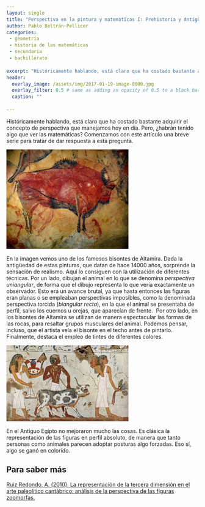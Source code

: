 ```yaml
--- 
layout: single 
title: "Perspectiva en la pintura y matemáticas I: Prehistoria y Antigüedad"
author: Pablo Beltrán-Pellicer 
categories:
 - geometría 
 - historia de las matemáticas 
 - secundaria 
 - bachillerato
 
excerpt: "Históricamente hablando, está claro que ha costado bastante adquirir el concepto de perspectiva que manejamos hoy en día."
header:
  overlay_image: /assets/img/2017-01-19-image-0000.jpg
  overlay_filter: 0.5 # same as adding an opacity of 0.5 to a black background
  caption: ""

--- 
```


Históricamente hablando, está claro que ha costado bastante adquirir el concepto de perspectiva que manejamos hoy en día. Pero, ¿habrán tenido algo que ver las matemáticas? Comenzamos con este artículo una breve serie para tratar de dar respuesta a esta pregunta.  
 

![Bisonte del panel principal de Altamira](/assets/img/2017-01-19-image-0000.jpg)

En la imagen vemos uno de los famosos bisontes de Altamira. Dada la antigüedad de estas pinturas, que datan de hace 14000 años, sorprende la sensación de realismo. Aquí lo consiguen con la utilización de diferentes técnicas. Por un lado, dibujan el animal en lo que se denomina *perspectiva uniangular*, de forma que el dibujo representa lo que vería exactamente un observador. Esto era un avance brutal, ya que hasta entonces las figuras eran planas o se empleaban perspectivas imposibles, como la denominada perspectiva torcida (*biangular recta*), en la que el animal se presentaba de perfil, salvo los cuernos u orejas, que aparecían de frente.  Por otro lado, en los bisontes de Altamira se utilizan de manera espectacular las formas de las rocas, para resaltar grupos musculares del animal. Podemos pensar, incluso, que el artista veía el bisonte en el techo antes de pintarlo. Finalmente, destaca el empleo de tintes de diferentes colores.  

  
![Pintura mural de la cámara funeraria de Amenemhet. Imperio Nuevo, dinastía XVIII (s. XV a. C.)](/assets/img/2017-01-19-image-0001.jpg)

En el Antiguo Egipto no mejoraron mucho las cosas. Es clásica la representación de las figuras en perfil absoluto, de manera que tanto personas como animales parecen adoptar posturas algo forzadas. Eso sí, algo se ganó en colorido.  
  
  
## Para saber más

[Ruiz Redondo, A. (2010). La representación de la tercera dimensión en el arte paleolítico cantábrico: análisis de la perspectiva de las figuras
zoomorfas.](http://www.academia.edu/653686/LA_REPRESENTACI%C3%93N_DE_LA_TERCERA_DIMENSI%C3%93N_EN_EL_ARTE_PALEOL%C3%8DTICO_CANT%C3%81BRICO_AN%C3%81LISIS_DE_LA_PERSPECTIVA_DE_LAS_FIGURAS_ZOOMORFAS)  
  
  
  
  

  
